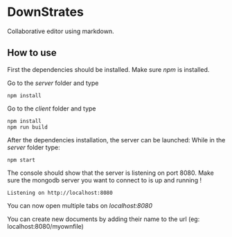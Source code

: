 # DownStrates

Collaborative editor using markdown.

## How to use

First the dependencies should be installed. Make sure *npm* is installed.

Go to the *server* folder and type

```console
npm install
```

Go to the *client* folder and type

```console
npm install
npm run build
```

After the dependencies installation, the server can be launched:
While in the *server* folder type:

```console
npm start
```

The console should show that the server is listening on port 8080. Make sure the mongodb server you want to connect to is up and running !

```console
Listening on http://localhost:8080
```

You can now open multiple tabs on *localhost:8080*

You can create new documents by adding their name to the url (eg: localhost:8080/myownfile)
